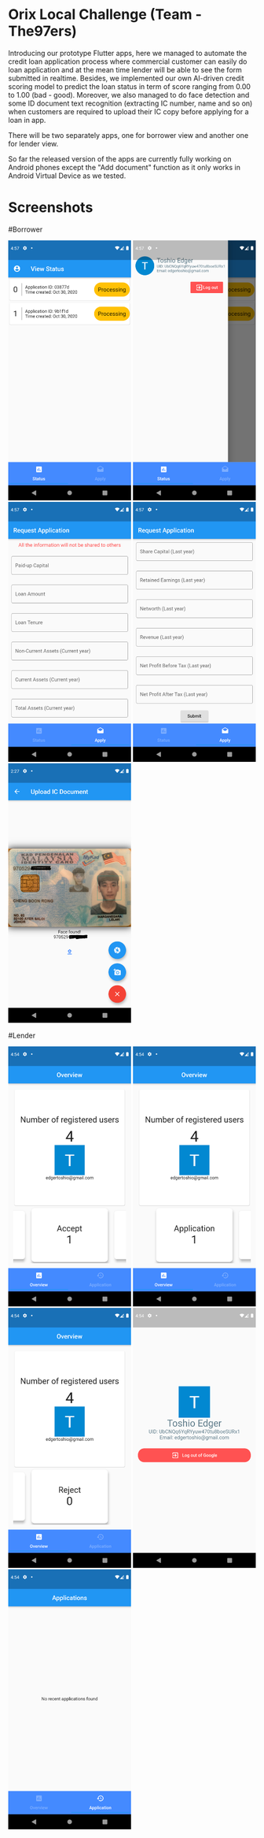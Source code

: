 # Orix Local Challenge (Team - The97ers)
Introducing our prototype Flutter apps, here we managed to automate the credit loan application process where commercial customer can easily do loan application and at the mean time lender will be able to see the form submitted in realtime. Besides, we implemented our own AI-driven credit scoring model to predict the loan status in term of score ranging from 0.00 to 1.00 (bad - good). Moreover, we also managed to do face detection and some ID document text recognition (extracting IC number, name and so on) when customers are required to upload their IC copy before applying for a loan in app. 

There will be two separately apps, one for borrower view and another one for lender view.

So far the released version of the apps are currently fully working on Android phones except the "Add document" function as it only works in Android Virtual Device as we tested.

# Screenshots

#Borrower

<img src="./screenshots/borrower/homepage_status.png" width="250" /> <img src="./screenshots/borrower/homepage_profile.png" width="250" /> <img src="./screenshots/borrower/homepage_apply_1.png" width="250" /> <img src="./screenshots/borrower/homepage_apply_2.png" width="250" /> <img src="./screenshots/borrower/add_document_updated.png" width="250" />

#Lender

<img src="./screenshots/lender/homepage_overview_accept.png" width="250" /> <img src="./screenshots/lender/homepage_overview_application.png" width="250" /> <img src="./screenshots/lender/homepage_overview_reject.png" width="250" /> <img src="./screenshots/lender/homepage_overview_profile.png" width="250" /> <img src="./screenshots/lender/homepage_application.png" width="250" />
